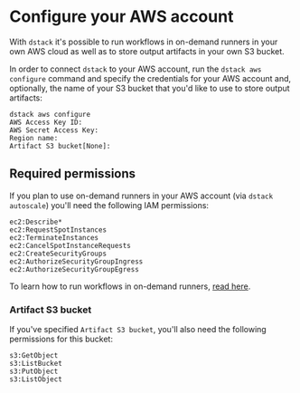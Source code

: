 # Configure your AWS account

With `dstack` it's possible to run workflows in on-demand runners in your own AWS cloud as well as to store output 
artifacts in your own S3 bucket.

In order to connect `dstack` to your AWS account, run the `dstack aws configure` command and specify the credentials 
for your AWS account and, optionally, the name of your S3 bucket that you'd like to use to store output artifacts:

```
dstack aws configure
AWS Access Key ID:  
AWS Secret Access Key: 
Region name:
Artifact S3 bucket[None]: 
```

## Required permissions

If you plan to use on-demand runners in your AWS account (via `dstack autoscale`) you'll need the 
following IAM permissions:

```
ec2:Describe*
ec2:RequestSpotInstances
ec2:TerminateInstances
ec2:CancelSpotInstanceRequests
ec2:CreateSecurityGroups
ec2:AuthorizeSecurityGroupIngress
ec2:AuthorizeSecurityGroupEgress
```

To learn how to run workflows in on-demand runners, [read here](on-demand-runners.md).

### Artifact S3 bucket

If you've specified `Artifact S3 bucket`, you'll also need the following permissions for this bucket:

```
s3:GetObject
s3:ListBucket
s3:PutObject
s3:ListObject
```